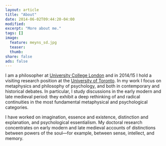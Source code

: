 ```yaml
---
layout: article
title: "About"
date: 2014-06-02T09:44:20-04:00
modified:
excerpt: "More about me."
tags: []
image:
  feature: meyns_sd.jpg
  teaser:
  thumb:
share: false
ads: false
---
```


I am a philosopher at [University College London](www.ucl.ac.uk/philosophy) and in 2014/15 I hold a visiting research position at the [University of Toronto](www.philosophy.utoronto.ca). In my work I focus on metaphysics and philosophy of psychology, and both in contemporary and historical debates. In particular, I study discussions in the early modern and late medieval period: they exhibit a deep rethinking of and radical continuities in the most fundamental metaphysical and psychological categories.

I have worked on imagination, essence and existence, distinction and explanation, and psychological essentialism. My doctoral research concentrates on early modern and late medieval accounts of distinctions between powers of the soul—for example, between sense, intellect, and memory.